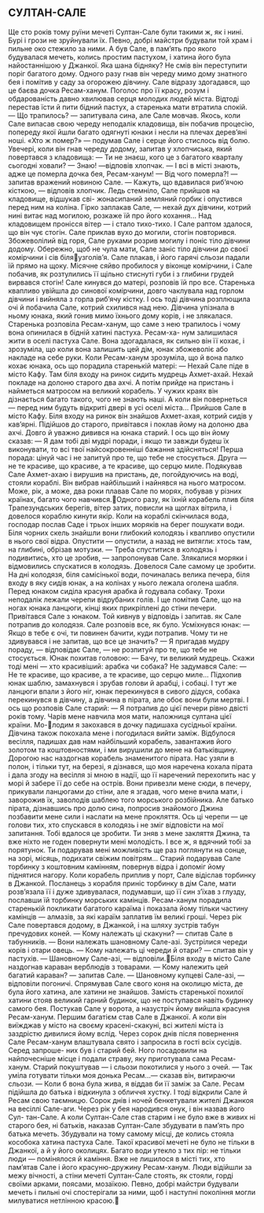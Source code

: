 ## СУЛТАН-САЛЕ
Ще сто років тому руїни мечеті Султан-Сале були такими ж, як і нині. Бурі і грози не зруйнували їх. Певно, добрі майстри будували той храм і пильне око стежило за ними. А був Сале, в пам’ять про якого будувалася мечеть, колись простим пастухом, і хатина його була найостаннішою у Джанкої. Яка шана бідняку? Не смів він переступити поріг багатого дому.
Одного разу гнав він череду мимо дому знатного бея і помітив у саду за огорожею дівчину. Сале відразу здогадався, що це баєва дочка Ресам-ханум. Поголос про її красу, розум і обдарованість давно хвилював серця молодих людей міста.
Відтоді перестав їсти й пити бідний пастух, а старенька мати втратила спокій.
— Що трапилось? — запитувала сина, але Сале мовчав.
Якось, коли Сале випасав свою череду неподалік кладовища, він побачив процесію, попереду якої йшли багато одягнуті юнаки і несли на плечах дерев’яні ноші. «Хто ж помер?» — подумав Сале і серце його стислось від болю.
Увечері, коли він гнав череду додому, запитав у хлопчиська, який повертався з кладовища:
— Ти не знаєш, кого це з багатого кварталу сьогодні ховали?
— Знаю! —відповів хлопчак. — І всі в місті знають, адже це померла дочка бея, Ресам-ханум!
— Від чого померла?! — запитав вражений новиною Сале.
— Кажуть, що вдавилася риб’ячою кісткою, — відповів хлопчик.
Ледь стемніло, Сале прийшов на кладовище, відшукав сві- жонасипаний земляний горбик і опустився перед ним на коліна. Гірко заплакав Сале, — нехай дух дівчини, котрий нині витає над могилою, розкаже їй про його кохання...
Над кладовищем пронісся вітер — і стало тихо-тихо. І Сале раптом здалося, що він чує стогін. Сале приклав вухо до могили, стогін повторився. Збожеволілий від горя, Сале руками розрив могилу і поніс тіло дівчини додому. Обережно, щоб не чула мати, Сале заніс тіло дівчини до своєї комірчини і сів біляузголів’я. Сале плакав, і його гарячі сльози падали їй прямо на щоку. Місячне сяйво пробилося у віконце комірчини, і Сале побачив, як розтулились її щільно стиснуті губи і з глибини грудей вирвався стогін!
Сале кинувся до матері, розповів їй про все. Старенька квапливо увійшла до синової комірчини, довго чаклувала над горлом дівчини і вийняла з горла риб’ячу кістку. І ось тоді дівчина розплющила очі й побачила Сале, котрий схилився над нею. Дівчина упізнала в ньому юнака, який гонив мимо їхнього дому корів, і не злякалася.
Старенька розповіла Ресам-ханум, що саме з нею трапилось і чому вона опинилася в бідній хатині пастуха. Ресам-ха- нум залишилася жити в оселі пастуха Сале. Вона здогадалася, як сильно він її кохає, і зрозуміла, що коли вона залишить цей дім, юнак збожеволіє або накладе на себе руки.
Коли Ресам-ханум зрозуміла, що й вона палко кохає юнака, ось що порадила старенькій матері:
— Нехай Сале піде в місто Кафу. Там біля входу на ринок сидить мудрець Ахмет-ахай. Нехай покладе на долоню старого два ахчі. А потім прийде на пристань і найметься матросом на великий корабель. У чужих краях він дізнається багато такого, чого не знають наші. А коли він повернеться — перед ним будуть відкриті двері в усі оселі міста...
Прийшов Сале в місто Кафу. Біля входу на ринок він знайшов Ахмет-ахая, котрий сидів у кав’ярні. Підійшов до старого, привітався і поклав йому на долоню два ахчі.
Довго й уважно дивився на юнака старий. І ось що він йому сказав:
— Я дам тобі дві мудрі поради, і якщо ти завжди будеш їх виконувати, то всі твої найсокровенніші бажання здійсняться! Перша порада: цінуй час і не запитуй про те, що тебе не стосується. Друга — не те красиве, що красиве, а те красиве, що серцю миле.
Подякував Сале Ахмет-ахаю і вирушив на пристань, де, погойдуючись на воді, стояли кораблі. Він вибрав найбільший
і найнявся на нього матросом.
Може, рік, а може, два роки плавав Сале по морях, побував у різних країнах, багато чого навчився.Одного разу, як їхній корабель плив біля Трапезундських берегів, вітер затих, повисли на щоглах вітрила, і довелося кораблю кинути якір. Коли на кораблі скінчилася вода, господар послав Саде і трьох інших моряків на берег пошукати води.
Біля чорних скель знайшли вони глибокий колодязь і квапливо опустили в нього свої відра.
Опустити — опустили, а назад не витягли: хтось там, на глибині, обрізав мотузки.
— Треба спуститися в колодязь і подивитись, хто це зробив, — запропонував Сале.
Злякалися моряки і відмовились спускатися в колодязь. Довелося Сале самому це зробити.
На дні колодязя, біля самісінької води, починалась велика печера, біля входу в яку сидів юнак, а на колінах у нього лежала оголена шабля. Перед юнаком сиділа красуня арабка й годувала собаку. Трохи неподалік лежали черепи відрубаних голів. І ще помітив Сале, що на ногах юнака ланцюги, кінці яких прикріплені до стіни печери.
Привітався Сале з юнаком. Той кивнув у відповідь і запитав. як Сале потрапив до колодязя. Сале розповів все, як було. Усміхнувся юнак:
— Якщо в тебе є очі, ти повинен бачити, куди потрапив. Чому ти не здивувався і не запитав, що все це значить?
— Я пригадав мудру пораду, — відповідає Сале, — не розпитуй про те, що тебе не стосується.
Юнак похитав головою:
— Бачу, ти великий мудрець. Скажи тоді мені — хто красивіший: арабка чи собака?
Не задумався Сале:
— Не те красиве, що красиве, а те красиве, що серцю миле...
Підхопив юнак шаблю, замахнувся і зрубав голови й арабці, і собаці. І тут же ланцюги впали з його ніг, юнак перекинувся в сивого дідуся, собака перекинувся в дівчину, а дівчина в пірата, але обоє вони були мертві. І ось що розповів Сале старий:
— Я потрапив до цієї печери рівно двісті років тому. Чарів мене навчила моя мати, наложниця султана цієї країни. Мо-лодим я закохався в дочку падишаха сусідньої країни. Дівчина також покохала мене і погодилася вийти заміж. Відбулося весілля, падишах дав нам найбільший корабель, завантажив його золотом та коштовностями, і ми вирушили до мене на батьківщину. Дорогою нас наздогнав корабель знаменитого пірата. Нас узяли в полон, і тільки тут, на березі, я дізнався, що моя наречена кохала пірата і дала згоду на весілля зі мною в надії, що її наречений перехопить нас у морі й забере її до себе на острів.
Вони привезли мене сюди, в печеру, прикували ланцюгами до стіни, але я згадав, чого мене вчила мати, і заворожив їх, заволодів шаблею того морського розбійника. Але батько пірата, дізнавшись про долю сина, попросив знайомого Джина позбавити мене сили і наслати на мене прокляття. Ось ці черепи — це голови тих, хто спускався в колодязь і не зміг відповісти на мої запитання. Тобі вдалося це зробити. Ти зняв з мене закляття Джина, та вже ніхто не годен повернути мені молодість. І все ж, я вдячний тобі за порятунок. Ти подарував мені можливість ще раз поглянути на сонце, на зорі, місяць, подихати свіжим повітрям...
Старий подарував Сале торбинку з коштовним камінням, повернув відра і допоміг йому піднятися нагору. Коли корабель приплив у порт, Сале відіслав торбинку в Джанкой.
Посланець з корабля приніс торбинку в дім Сале, мати розв’язала її і дуже здивувалася, подумавши, що її син з’їхав з глузду, пославши їй торбинку морських камінців. Ресам-ханум порадила старенькій покликати багатого караїма і показала йому тільки частину камінців — алмазів, за які караїм заплатив їм великі гроші.
Через рік Сале повертався додому, в Джанкой, і на шляху
зустрів табун пречудових коней.
— Кому належать ці скакуни? — спитав Сале в табунників.
— Вони належать шановному Сале-азі.
Зустрілися череди корів і отари овець.
— Кому належать ці череди й отари? — спитав він у пастухів.
— Шановному Сале-азі, — відповіли.Біля входу в місто Сале наздогнав караван верблюдів з товарами.
— Кому належить цей багатий караван? — запитав Сале.
— Шановному купцеві Сале-азі, — відповіли погоничі.
Спрямував Сале свого коня на околицю міста, де була його
хатина, але хатини не знайшов. Замість старенької похилої хатини стояв великий гарний будинок, що не поступався навіть будинку самого бея. Постукав Сале у ворота, а назустріч йому вийшла красуня Ресам-ханум.
Першим багатієм став Сале в Джанкої. А коли він виїжджав у місто на своєму красені-скакуні, всі жителі міста із заздрістю дивилися йому вслід.
Через сорок днів після повернення Сале Ресам-ханум влаштувала свято і запросила в гості всіх сусідів. Серед запроше- них був і старий бей. Ного посадовили на найпочесніше місце і подали страву, яку приготувала сама Ресам-ханум. Старий покуштував — і сльози покотилися у нього з очей.
— Так уміла готувати тільки моя донька Ресам...— сказав він, витираючи сльози. — Коли б вона була жива, я віддав би її заміж за Сале.
Ресам підійшла до батька і відкинула з обличчя хустку.
І тоді відкрили Сале й Ресам свою таємницю. Сорок днів і ночей бенкетували жителі Джанкоя на весіллі Сале-аги.
Через рік у бея народився онук, і він назвав його Сул- тан-Сале. А коли Султан-Сале став старим і не було вже в живих ні старого бея, ні батьків, наказав Султан-Сале збудувати в пам’ять про батька мечеть. Збудували на тому самому місці, де колись стояла кособока хатина пастуха Сале. Такої красивої мечеті не було не тільки в Джанкої, а й у його околицях.
Багато води утекло з тих пір: не тільки люди — помінялося й каміння. Вже не лишилося в місті тих, хто пам’ятав Сале і його красуню-дружину Ресам-ханум. Люди відійшли за межу вічності, а стіни мечеті Султан-Сале стоять, як стояли, горді своїми арками, поясами, мозаїкою.
Певно, добрі майстри будували мечеть і пильні очі спостерігали за ними, щоб і наступні покоління могли милуватися нетлінною красою.
